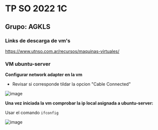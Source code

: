 # TP SO 2022 1C 

## Grupo: AGKLS

### Links de descarga de vm's

https://www.utnso.com.ar/recursos/maquinas-virtuales/

### VM ubuntu-server

**Configurar network adapter en la vm**

- Revisar si corresponde tildar la opcion "Cable Connected"

![image](https://user-images.githubusercontent.com/62452207/181865772-c5fca0cc-d5cf-45e2-a120-b103bf49cdf7.png)

**Una vez iniciada la vm comprobar la ip local asignada a ubuntu-server:**

Usar el comando `ifconfig`

![image](https://user-images.githubusercontent.com/62452207/181865973-ed7442f3-d4de-4601-9e8f-297a115b7e61.png)

